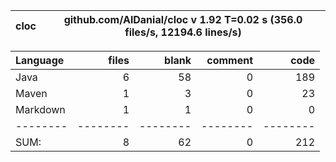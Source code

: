 

cloc|github.com/AlDanial/cloc v 1.92  T=0.02 s (356.0 files/s, 12194.6 lines/s)
--- | ---

Language|files|blank|comment|code
:-------|-------:|-------:|-------:|-------:
Java|6|58|0|189
Maven|1|3|0|23
Markdown|1|1|0|0
--------|--------|--------|--------|--------
SUM:|8|62|0|212
